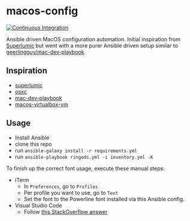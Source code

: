 # macos-config

[![Continuous Integration](https://github.com/ringods/macos-config/actions/workflows/ci.yml/badge.svg)](https://github.com/ringods/macos-config/actions/workflows/ci.yml)

Ansible driven MacOS configuration automation. Initial inspiration from [Superlumic](https://github.com/superlumic)
but went with a more purer Ansible driven setup similar to [geerlingguy/mac-dev-playbook](https://github.com/geerlingguy/mac-dev-playbook).

## Inspiration

* [superlumic](https://github.com/superlumic/superlumic-config)
* [osxc](https://github.com/osxc/starter)
* [mac-dev-playbook](https://github.com/geerlingguy/mac-dev-playbook)
* [macos-virtualbox-vm](https://github.com/geerlingguy/macos-virtualbox-vm)

## Usage

- Install Ansible
- clone this repo
- run `ansible-galaxy install -r requirements.yml`
- run `ansible-playbook ringods.yml -i inventory.yml -K`

To finish up the correct font usage, execute these manual steps:

- iTerm
  - In `Preferences`, go to `Profiles`
  - Per profile you want to use, go to `Text`
  - Set the font to the Powerline font installed via this Ansible config.
- Visual Studio Code
  - Follow [this StackOverflow answer](https://stackoverflow.com/a/48038543/7269988)

